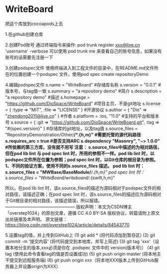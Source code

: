# WriteBoard
把这个库放到cocoapods上去

1.在github创建仓库

2.创建Pod账号
通过终端指令来操作: pod trunk register xxx@live.cn  'username'  -verbose
可以使用 pod trunk me 来查看自己的账号信息，如果没有账号的话需要先注册一下

3.创建podspec文件
使用终端进入到工程文件的目录中，在README.md文件所在的位置创建一个podspec 文件，使用pod spec create repositoryDemo

4.编辑podspec文件
s.name         = "WriteBoard"    #存储库名称
s.version      = "0.0.1"      #版本号，与tag值一致
s.summary      = "a repository demo"  #简介
s.description  = "a repository demo"  #描述
s.homepage     = "https://github.com/DioSpace/WriteBoard"      #项目主页，不是git地址
s.license      = { :type => "MIT", :file => "LICENSE" }   #开源协议
s.author             = { "Dio" => "zhendong2011@live.cn" }  #作者
s.platform     = :ios, "11.0"                  #支持的平台和版本号
s.source       = { :git => "https://github.com/DioSpace/WriteBoard.git", :tag => "#{spec.version}" }         #存储库的git地址，以及tag值
s.source_files  =  "RepositoryDemonstration/Other/**/*.{h,m}" #需要托管的源代码路径
s.requires_arc = true #是否支持ARC
s.dependency "Masonry", "~> 1.0.0"    #所依赖的第三方库，没有就不用写
注意：
s.source_files中描述的为相对路径，但在pod lib lint 与 pod spec lint 时，所用的参照不一样。pod lib lint 时，以podspec文件所在位置为参照；pod spec lint 时，以Git仓库的根目录为参照。
1、不同的验证方案，使用不同的s.source_files 描述。
pod lib lint 时：
s.source_files  = "MWBase/BaseModule/**/*.{h,m}"
pod spec lint 时：
s.source_files  = "WriteBoard/writeboard/*.{swift,h,m}"


所以，在pod lib lint 时，该s.source_files的描述为源码相对于podspec文件的相对路径，该描述正确；在pod spec lint 时，该s.source_files的描述应为源码相对于Git根目录的相对路径，该描述错误，所以报错。
————————————————
版权声明：本文为CSDN博主「overstep1024」的原创文章，遵循 CC 4.0 BY-SA 版权协议，转载请附上原文出处链接及本声明。
原文链接：https://blog.csdn.net/overstep1024/article/details/84543770

5.设置tag的值，并上传到GitHub上
(1) git add * (将代码添加到暂存区)
(2) git commit -m '提交内容' (将代码提交到本地库，并写上简述)
(3) git tag 'xxx'（设置本地分支的版本,xxx必须是你在 .podspec 文件中的 version(版本号)）
(4) git tag (使用此命令查看tag的值是否设置成功)
(5) git push origin master (将本地主干提交到远程服务端)
(6) git push origin xxx（将本地XXX版本上传到GitHub服务器上并设置origin为XXX）

